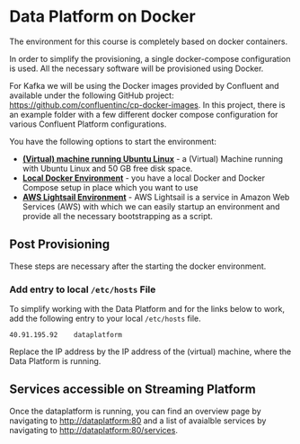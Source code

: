 # Data Platform on Docker

The environment for this course is completely based on docker containers. 

In order to simplify the provisioning, a single docker-compose configuration is used. All the necessary software will be provisioned using Docker.  

For Kafka we will be using the Docker images provided by Confluent and available under the following GitHub project: <https://github.com/confluentinc/cp-docker-images>. In this project, there is an example folder with a few different docker compose configuration for various Confluent Platform configurations.

You have the following options to start the environment:

 * [**(Virtual) machine running Ubuntu Linux**](./UbuntuLinuxMachine.md) - a (Virtual) Machine running with Ubuntu Linux and 50 GB free disk space.
 * [**Local Docker Environment**](./LocalDocker.md) - you have a local Docker and Docker Compose setup in place which you want to use
 * [**AWS Lightsail Environment**](./Lightsail.md) - AWS Lightsail is a service in Amazon Web Services (AWS) with which we can easily startup an environment and provide all the necessary bootstrapping as a script.

## Post Provisioning

These steps are necessary after the starting the docker environment. 

### Add entry to local `/etc/hosts` File

To simplify working with the Data Platform and for the links below to work, add the following entry to your local `/etc/hosts` file. 

```
40.91.195.92	dataplatform
```

Replace the IP address by the IP address of the (virtual) machine, where the Data Platform is running. 


## Services accessible on Streaming Platform

Once the dataplatform is running, you can find an overview page by navigating to <http://dataplatform:80> and a list of avaialble services by navigating to <http://dataplatform:80/services>.
